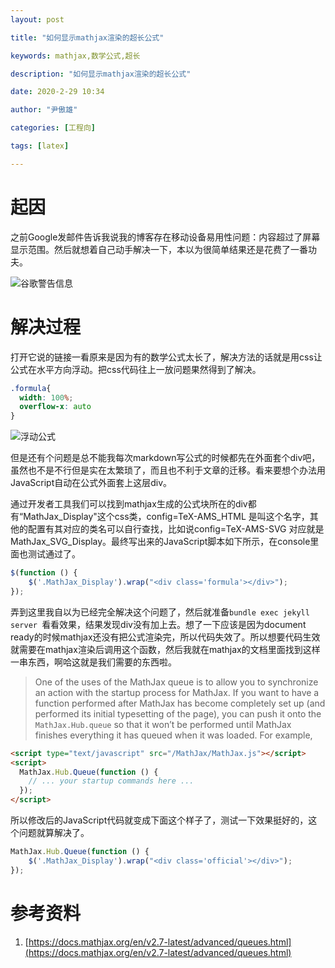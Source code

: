 ```yaml
---
layout: post

title: "如何显示mathjax渲染的超长公式"

keywords: mathjax,数学公式,超长

description: "如何显示mathjax渲染的超长公式"

date: 2020-2-29 10:34

author: "尹傲雄"

categories: [工程向]

tags: [latex]

---
```


# 起因

之前Google发邮件告诉我说我的博客存在移动设备易用性问题：内容超过了屏幕显示范围。然后就想着自己动手解决一下，本以为很简单结果还是花费了一番功夫。

![谷歌警告信息](https://cdn.yinaoxiong.cn/image/posts/2020-2-29/%E8%B0%B7%E6%AD%8C%E8%AD%A6%E5%91%8A%E4%BF%A1%E6%81%AF.jpg)

# 解决过程

打开它说的链接一看原来是因为有的数学公式太长了，解决方法的话就是用css让公式在水平方向浮动。把css代码往上一放问题果然得到了解决。

```css
.formula{
  width: 100%;
  overflow-x: auto
}
```

![浮动公式](https://cdn.yinaoxiong.cn/image/posts/2020-2-29/%E6%B5%AE%E5%8A%A8%E5%85%AC%E5%BC%8F.jpg)

但是还有个问题是总不能我每次markdown写公式的时候都先在外面套个div吧，虽然也不是不行但是实在太繁琐了，而且也不利于文章的迁移。看来要想个办法用JavaScript自动在公式外面套上这层div。

通过开发者工具我们可以找到mathjax生成的公式块所在的div都有“MathJax_Display"这个css类，config=TeX-AMS_HTML 是叫这个名字，其他的配置有其对应的类名可以自行查找，比如说config=TeX-AMS-SVG 对应就是MathJax_SVG_Display。最终写出来的JavaScript脚本如下所示，在console里面也测试通过了。

```javascript
$(function () {
    $('.MathJax_Display').wrap("<div class='formula'></div>");
});
```

弄到这里我自以为已经完全解决这个问题了，然后就准备`bundle exec jekyll server `看看效果，结果发现div没有加上去。想了一下应该是因为document ready的时候mathjax还没有把公式渲染完，所以代码失效了。所以想要代码生效就需要在mathjax渲染后调用这个函数，然后我就在mathjax的文档里面找到这样一串东西，啊哈这就是我们需要的东西啦。

> One of the uses of the MathJax queue is to allow you to synchronize an action with the startup process for MathJax. If you want to have a function performed after MathJax has become completely set up (and performed its initial typesetting of the page), you can push it onto the `MathJax.Hub.queue` so that it won’t be performed until MathJax finishes everything it has queued when it was loaded. For example,

```html
<script type="text/javascript" src="/MathJax/MathJax.js"></script>
<script>
  MathJax.Hub.Queue(function () {
    // ... your startup commands here ...
  });
</script>
```

所以修改后的JavaScript代码就变成下面这个样子了，测试一下效果挺好的，这个问题就算解决了。

```javascript
MathJax.Hub.Queue(function () {
    $('.MathJax_Display').wrap("<div class='official'></div>");
});
```

# 参考资料

1. [https://docs.mathjax.org/en/v2.7-latest/advanced/queues.html](https://docs.mathjax.org/en/v2.7-latest/advanced/queues.html)

